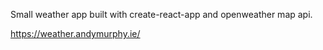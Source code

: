 Small weather app built with create-react-app and openweather map api.


https://weather.andymurphy.ie/
